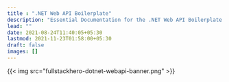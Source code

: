 ```yaml
---
title : ".NET Web API Boilerplate"
description: "Essential Documentation for the .NET Web API Boilerplate project."
lead: ""
date: 2021-08-24T11:40:05+05:30
lastmod: 2021-11-23T01:58:00+05:30
draft: false
images: []
---
```

{{< img src="fullstackhero-dotnet-webapi-banner.png" >}}
